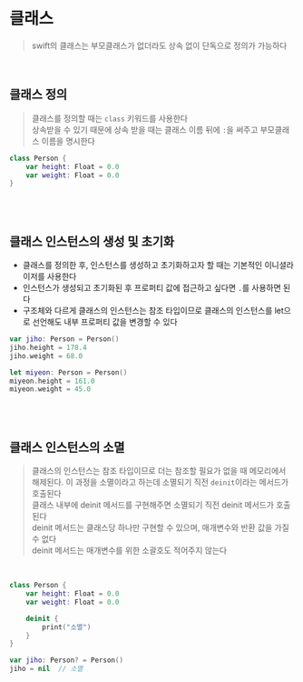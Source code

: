 # 클래스
> swift의 클래스는 부모클래스가 없더라도 상속 없이 단독으로 정의가 가능하다

<br>
 
## 클래스 정의
> 클래스를 정의할 때는 `class` 키워드를 사용한다  
> 상속받을 수 있기 때문에 상속 받을 때는 클래스 이름 뒤에 `:`을 써주고 부모클래스 이름을 명시한다 

```swift
class Person {
    var height: Float = 0.0
    var weight: Float = 0.0
}
```
<br><br>


## 클래스 인스턴스의 생성 및 초기화
- 클래스를 정의한 후, 인스턴스를 생성하고 초기화하고자 할 때는 기본적인 이니셜라이저를 사용한다
- 인스턴스가 생성되고 초기화된 후 프로퍼티 값에 접근하고 싶다면 `.`를 사용하면 된다
- 구조체와 다르게 클래스의 인스턴스는 참조 타입이므로 클래스의 인스턴스를 let으로 선언해도 내부 프로퍼티 값을 변경할 수 있다
  
```swift
var jiho: Person = Person()
jiho.height = 178.4
jiho.weight = 68.0

let miyeon: Person = Person()
miyeon.height = 161.0
miyeon.weight = 45.0
```
<br><br>


## 클래스 인스턴스의 소멸
> 클래스의 인스턴스는 참조 타입이므로 더는 참조할 필요가 없을 때 메모리에서 해제된다. 이 과정을 소멸이라고 하는데 소멸되기 직전 `deinit`이라는 메서드가 호출된다  
> 클래스 내부에 deinit 메서드를 구현해주면 소멸되기 직전 deinit 메서드가 호출된다  
> deinit 메서드는 클래스당 하나만 구현할 수 있으며, 매개변수와 반환 값을 가질 수 없다  
> deinit 메서드는 매개변수를 위한 소괄호도 적어주지 않는다  

<br>

```swift
class Person {
    var height: Float = 0.0
    var weight: Float = 0.0

    deinit {
        print("소멸")
    }
}

var jiho: Person? = Person()
jiho = nil  // 소멸
```
<br><br>